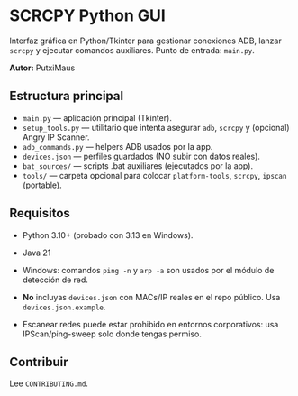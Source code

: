 # SCRCPY Python GUI

Interfaz gráfica en Python/Tkinter para gestionar conexiones ADB, lanzar `scrcpy` y ejecutar comandos auxiliares.
Punto de entrada: `main.py`.

**Autor:** PutxiMaus

## Estructura principal

- `main.py` — aplicación principal (Tkinter).
- `setup_tools.py` — utilitario que intenta asegurar `adb`, `scrcpy` y (opcional) Angry IP Scanner.
- `adb_commands.py` — helpers ADB usados por la app.
- `devices.json` — perfiles guardados (NO subir con datos reales).
- `bat_sources/` — scripts .bat auxiliares (ejecutados por la app).
- `tools/` — carpeta opcional para colocar `platform-tools`, `scrcpy`, `ipscan` (portable).

## Requisitos

- Python 3.10+ (probado con 3.13 en Windows).
- Java 21
- Windows: comandos `ping -n` y `arp -a` son usados por el módulo de detección de red.


- **No** incluyas `devices.json` con MACs/IP reales en el repo público. Usa `devices.json.example`.
- Escanear redes puede estar prohibido en entornos corporativos: usa IPScan/ping-sweep solo donde tengas permiso.

## Contribuir

Lee `CONTRIBUTING.md`.

